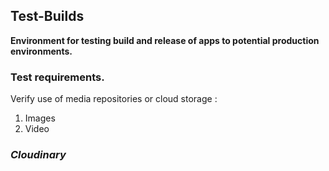## Test-Builds

**Environment for testing build and release of apps to potential production environments.**

<h3>Test requirements.</h3>

Verify use of media repositories or cloud storage :    

<ol>
    <li>Images</li>
    <li>Video</li>
</ol>
   

  <h3><i>Cloudinary</i><h3> 
